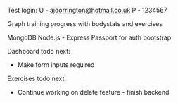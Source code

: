 Test login: 
U - ajdorrington@hotmail.co.uk
P - 1234567


Graph training progress with bodystats and exercises

MongoDB
Node.js - Express
Passport for auth
bootstrap

Dashboard todo next:
 - Make form inputs required

Exercises todo next:
 - Continue working on delete feature - finish backend
 